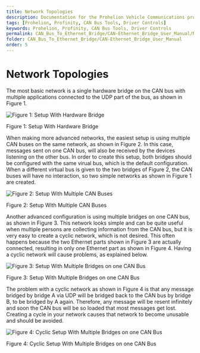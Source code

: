 ```yaml
---
title: Network Topologies
description: Documentation for the Prohelion Vehicle Communications protocol
tags: [Prohelion, Profinity, CAN Bus Tools, Driver Controls]
keywords: Prohelion, Profinity, CAN Bus Tools, Driver Controls
permalink: CAN_Bus_To_Ethernet_Bridge/CAN-Ethernet_Bridge_User_Manual/Network_Topologies.html 
folder: CAN_Bus_To_Ethernet_Bridge/CAN-Ethernet_Bridge_User_Manual
order: 5
---
```


# Network Topologies

The most basic network is a single hardware bridge on the CAN bus with multiple applications connected to the UDP part of the bus, as shown in Figure 1.

![Figure 1: Setup With Hardware Bridge](../images/CAN-Ethernet_Bridge_User_Manual/setup_with_hardware_Bridge.png)

Figure 1: Setup With Hardware Bridge

When making more advanced networks, the easiest setup is using multiple CAN buses on the same network, as shown in Figure 2. In this case, messages sent on one CAN bus, will also be received by the devices listening on the other bus. In order to create this setup, both bridges should be configured with the same virual bus, which is the default configuration. When a different virtual bus is given to the two bridges of Figure 2, the CAN buses will have no interaction, so two simple networks as shown in Figure 1 are created.

![Figure 2: Setup With Multiple CAN Buses](../images/CAN-Ethernet_Bridge_User_Manual/setup_with_multiple_CAN_Buses.png)

Figure 2: Setup With Multiple CAN Buses

Another advanced configuration is using multiple bridges on one CAN bus, as shown in Figure 3. This network looks simple and can be quite useful when multiple persons are collecting information from the CAN bus, but it is very easy to create a cyclic network, which is not desired. This often happens because the two Ethernet parts shown in Figure 3 are actually connected, resulting in only one Ethernet part as shown in Figure 4. Having a cyclic network will cause problems, as explained below.

![Figure 3: Setup With Multiple Bridges on one CAN Bus](../images/CAN-Ethernet_Bridge_User_Manual/setup_with_multiple_bridges_on_one_CAN_Bus.png)

Figure 3: Setup With Multiple Bridges on one CAN Bus

The problem with a cyclic network as shown in Figure 4 is that any message bridged by bridge A via UDP will be bridged back to the CAN bus by bridge B, to be bridged by A again. Therefore, any message will be resent infinitely and soon the CAN bus will be so loaded that most messages get lost. <stong>Creating a cycle in your network causes that network to become unusable and should be avoided.</strong>

![Figure 4: Cyclic Setup With Multiple Bridges on one CAN Bus](../images/CAN-Ethernet_Bridge_User_Manual/Cyclic_setup_with_multiple_bridges_on_one_CAN_Bus.png)

Figure 4: Cyclic Setup With Multiple Bridges on one CAN Bus

